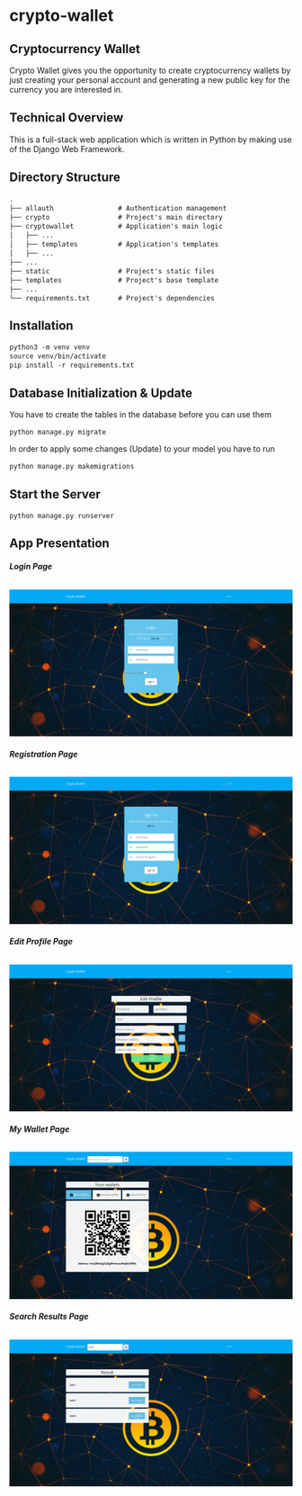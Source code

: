 # crypto-wallet
## Cryptocurrency Wallet

Crypto Wallet gives you the opportunity to create cryptocurrency wallets by just creating your personal account and generating a new public key for the currency you are interested in.

## Technical Overview
This is a full-stack web application which is written in Python by making use of the Django Web Framework.

## Directory Structure

    .
    ├── allauth                # Authentication management
    ├── crypto                 # Project's main directory
    ├── cryptowallet           # Application's main logic
    │   ├── ...
    │   ├── templates          # Application's templates
    │   ├── ...
    ├── ...
    ├── static                 # Project's static files
    ├── templates              # Project's base template
    ├── ...
    └── requirements.txt       # Project's dependencies


## Installation

```
python3 -m venv venv
source venv/bin/activate
pip install -r requirements.txt
```

## Database Initialization & Update

You have to create the tables in the database before you can use them
```
python manage.py migrate
```
In order to apply some changes (Update) to your model you have to run
```
python manage.py makemigrations
```
## Start the Server

```
python manage.py runserver
```
## App Presentation

###### **Login Page**
![alt text](https://github.com/ceffrosynis/crypto-wallet/blob/main/pics/Login%20Page.png)

###### **Registration Page**
![alt text](https://github.com/ceffrosynis/crypto-wallet/blob/main/pics/Registration%20Page.png)

###### **Edit Profile Page**
![alt text](https://github.com/ceffrosynis/crypto-wallet/blob/main/pics/Edit%20Profile%20Page.png)

###### **My Wallet Page**
![alt text](https://github.com/ceffrosynis/crypto-wallet/blob/main/pics/My%20Wallet%20Page.png)

###### **Search Results Page**
![alt text](https://github.com/ceffrosynis/crypto-wallet/blob/main/pics/Search%20Results%20Page.png)
